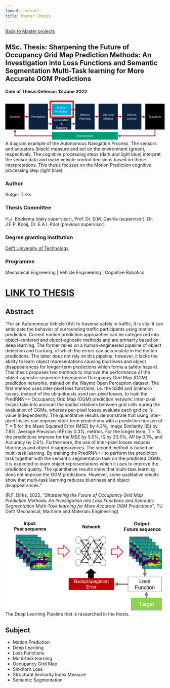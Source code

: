 ```yaml
---
layout: default
title: Master Thesis
---
```


[Back to Master projects](./master.md)
## MSc. Thesis: Sharpening the Future of Occupancy Grid Map Prediction Methods: An Investigation into Loss Functions and Semantic Segmentation Multi-Task learning for More Accurate OGM Predictions
#### Date of Thesis Defence: 13 June 2022
<img src="/assets/img/pipeline_av.png" alt="pipeline_av" width="600"/>\
A diagram example of the Autonomous Navigation Process. The sensors and actuators
(black) measure and act on the environment (green), respectively. The cognitive processing steps
(dark and light blue) interpret the sensor data and make vehicle control decisions based on those
interpretations. This thesis focuses on the Motion Prediction cognitive processing step (light blue).

### Author
Rutger Dirks
### Thesis Committee
H.J. Boekema (daily supervisor), Prof. Dr. D.M. Gavrila (supervisor), Dr. J.F.P. Kooij, Dr. E.A.I. Pool (previous supervisor)
### Degree granting institution
[Delft University of Technology](https://www.tudelft.nl/en/about-tu-delft/facts-and-figures/tu-delft-in-international-rankings)
### Programme
Mechanical Engineering | Vehicle Engineering | Cognitive Robotics

# [LINK TO THESIS](http://resolver.tudelft.nl/uuid:efb50fdd-c246-4e55-8193-5cf78072ec29)

## Abstract
"For an Autonomous Vehicle (AV) to traverse safely in traffic, It is vital it can anticipate the behavior of
surrounding traffic participants using motion prediction. Current motion prediction approaches can be
categorized into object-centered and object-agnostic methods and are primarily based on deep learning.
The former relies on a human-engineered pipeline of object detection and tracking, of which the errors
can accumulate in the motion predictions. The latter does not rely on this pipeline; however, it lacks
the ability to learn object representations causing blurriness and object disappearances for longer-term
predictions which forms a safety hazard.
This thesis proposes two methods to improve the performance of the object-agnostic sequence-tosequence
Occupancy Grid Map (OGM) prediction networks, trained on the Waymo Open Perception
dataset. The first method uses inter-pixel loss functions, i.e. the SSIM and Sinkhorn losses, instead of
the ubiquitously used per-pixel losses, to train the PredRNN++ Occupancy Grid Map (OGM) prediction
network. Inter-pixel losses take into account the spatial relations between grid cells during the evaluation
of OGMs, whereas per-pixel losses evaluate each grid cell’s value independently. The quantitative
results demonstrate that using inter-pixel losses can improve short term predictions with a prediction
horizon of T = 5 for the Mean Squared Error (MSE) by 4.3%, Image Similarity (IS) by 7.8%, Average
Precision (AP) by 0.3%, metrics. For the longer term, T = 15, the predictions improve for the MSE
by 5.0%, IS by 20.5%, AP by 0.1%, and Accuracy by 0.6%. Furthermore, the use of inter-pixel losses
reduces blurriness and object disappearances. The second method is based on multi-task learning.
By training the PredRNN++ to perform the prediction task together with the semantic segmentation
task on the predicted OGMs, it is expected to learn object representations which it uses to improve the
prediction quality. The quantitative results show that multi-task learning does not improve the OGM
predictions. However, some qualitative results show that multi-task learning reduces blurriness and
object disappearances." 

(R.F. Dirks, 2022, _"Sharpening the Future of Occupancy Grid Map Prediction Methods: An Investigation into Loss Functions and Semantic Segmentation Multi-Task learning for More Accurate OGM Predictions"_, TU Delft Mechanical, Maritime and Materials Engineering)

<img src="/assets/img/dl_pipeline.png" alt="pipeline_dl" width="600"/>\
The Deep Learning Pipeline that is researched in the thesis.

## Subject
* Motion Prediction
* Deep Learning
* Loss Functions
* Multi-task learning
* Occupancy Grid Map
* Sinkhorn Loss
* Structural Similarity Index Measure
* Semantic Segmentation
